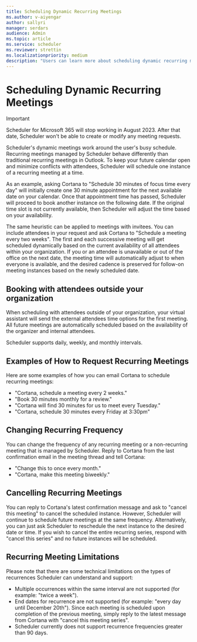 ```yaml
---
title: Scheduling Dynamic Recurring Meetings
ms.author: v-aiyengar
author: sallyri
manager: serdars
audience: Admin
ms.topic: article
ms.service: scheduler
ms.reviewer: strettin
ms.localizationpriority: medium
description: "Users can learn more about scheduling dynamic recurring meetings."
---
```


# Scheduling Dynamic Recurring Meetings

> [!IMPORTANT]
> Scheduler for Microsoft 365 will stop working in August 2023. After that date, Scheduler won't be able to create or modify any meeting requests.

Scheduler's dynamic meetings work around the user's busy schedule. Recurring meetings managed by Scheduler behave differently than traditional recurring meetings in Outlook. To keep your future calendar open and minimize conflicts with attendees, Scheduler will schedule one instance of a recurring meeting at a time.

As an example, asking Cortana to "Schedule 30 minutes of focus time every day" will initially create one 30 minute appointment for the next available date on your calendar.  Once that appointment time has passed, Scheduler will proceed to book another instance on the following date. If the original time slot is not currently available, then Scheduler will adjust the time based on your availability.

The same heuristic can be applied to meetings with invitees. You can include attendees in your request and ask Cortana to "Schedule a meeting every two weeks". The first and each successive meeting will get scheduled dynamically based on the current availability of all attendees within your organization. If you or an attendee is unavailable or out of the office on the next date, the meeting time will automatically adjust to when everyone is available, and the desired cadence is preserved for follow-on meeting instances based on the newly scheduled date.

## Booking with attendees outside your organization

When scheduling with attendees outside of your organization, your virtual assistant will send the external attendees time options for the first meeting. All future meetings are automatically scheduled based on the availability of the organizer and internal attendees.

Scheduler supports daily, weekly, and monthly intervals.

## Examples of How to Request Recurring Meetings

Here are some examples of how you can email Cortana to schedule recurring meetings:

- "Cortana, schedule a meeting every 2 weeks."
- "Book 30 minutes monthly for a review."
- "Cortana will find 30 minutes for us to meet every Tuesday."
- "Cortana, schedule 30 minutes every Friday at 3:30pm"

## Changing Recurring Frequency

You can change the frequency of any recurring meeting or a non-recurring meeting that is managed by Scheduler. Reply to Cortana from the last confirmation email in the meeting thread and tell Cortana:

- "Change this to once every month."
- "Cortana, make this meeting biweekly."

## Cancelling Recurring Meetings

You can reply to Cortana's latest confirmation message and ask to "cancel this meeting" to cancel the scheduled instance. However, Scheduler will continue to schedule future meetings at the same frequency. Alternatively, you can just ask Scheduler to reschedule the next instance to the desired date or time. If you wish to cancel the entire recurring series, respond with "cancel this series" and no future instances will be scheduled.

## Recurring Meeting Limitations

Please note that there are some technical limitations on the types of recurrences Scheduler can understand and support:

- Multiple occurrences within the same interval are not supported (for example: "twice a week").
- End dates for recurrence are not supported (for example: "every day until December 20th"). Since each meeting is scheduled upon completion of the previous meeting, simply reply to the latest message from Cortana with "cancel this meeting series".
- Scheduler currently does not support recurrence frequencies greater than 90 days.
